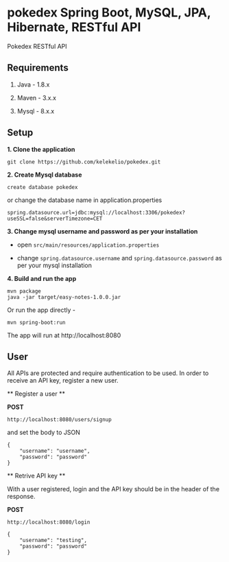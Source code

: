 # pokedex Spring Boot, MySQL, JPA, Hibernate, RESTful API
Pokedex RESTful API


## Requirements
1. Java - 1.8.x

2. Maven - 3.x.x

3. Mysql - 8.x.x

## Setup
**1. Clone the application**

```
git clone https://github.com/kelekelio/pokedex.git
```

**2. Create Mysql database**
```
create database pokedex
```

or change the database name in application.properties
```
spring.datasource.url=jdbc:mysql://localhost:3306/pokedex?useSSL=false&serverTimezone=CET
```

**3. Change mysql username and password as per your installation**

+ open `src/main/resources/application.properties`

+ change `spring.datasource.username` and `spring.datasource.password` as per your mysql installation


**4. Build and run the app**

```
mvn package
java -jar target/easy-notes-1.0.0.jar
```

Or run the app directly -

```
mvn spring-boot:run
```

The app will run at http://localhost:8080

## User

All APIs are protected and require authentication to be used.
In order to receive an API key, register a new user.

** Register a user **

**POST**
```
http://localhost:8080/users/signup
```

and set the body to JSON
```
{
    "username": "username",
    "password": "password"
}
```

** Retrive API key **

With a user registered, login and the API key should be in the header of the response.

**POST**
```
http://localhost:8080/login
```

```
{
    "username": "testing",
    "password": "password"
}
```


